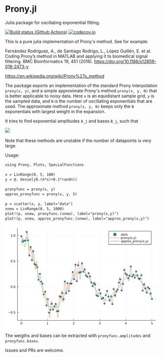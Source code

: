 
# Prony.jl
Julia package for oscillating exponential fitting.

[![Build status (Github Actions)](https://github.com/IlianPihlajamaa/Prony.jl/workflows/CI/badge.svg)](https://github.com/IlianPihlajamaa/Prony.jl/actions)
[![codecov.io](http://codecov.io/github/IlianPihlajamaa/Prony.jl/coverage.svg?branch=main)](http://codecov.io/github/IlianPihlajamaa/Prony.jl?branch=main)

This is a pure julia implementation of Prony's method. See for example:

Fernández Rodríguez, A., de Santiago Rodrigo, L., López Guillén, E. et al. Coding Prony’s method in MATLAB and applying it to biomedical signal filtering. BMC Bioinformatics 19, 451 (2018). https://doi.org/10.1186/s12859-018-2473-y

https://en.wikipedia.org/wiki/Prony%27s_method

The package exports an implementation of the standard Prony interpolation `prony(x, y)`, and a simple approximate Prony's method `prony(x, y, N)` that is better applicable to noisy data. Here `x` is an equidistant sample grid, `y` is the sampled data, and `N` is the number of oscillating exponentials that are used. The approximate method `prony(x, y, N)` keeps only the `N` exponentials with largest weight in the expansion.

It tries to find exponential amplitudes `A_j` and bases `B_j`, such that

<img src="https://render.githubusercontent.com/render/math?math=y_i\approx \sum_{j=1}^{N} A_jB_j^(i-1)">

Note that these methods are unstable if the number of datapoints is very large.

Usage:
```
using Prony, Plots, SpecialFunctions

x = LinRange(0, 5, 100)
y = @. besselj0.(π*x)+0.1*randn() 

pronyfunc = prony(x, y)
approx_pronyfunc = prony(x, y, 5)

p = scatter(x, y, label="data")
xnew = LinRange(0, 5, 1000)
plot!(p, xnew, pronyfunc.(xnew), label="prony(x,y)")
plot!(p, xnew, approx_pronyfunc.(xnew), label="approx_prony(x,y)")
```

![Example Plot](prony.png)

The weigths and bases can be extracted with `pronyfunc.amplitudes` and `pronyfunc.bases`.

Issues and PRs are welcome.